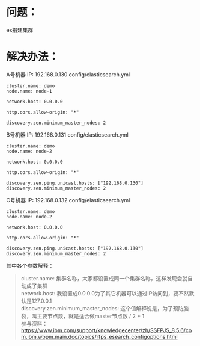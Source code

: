 # 问题：
es搭建集群

# 解决办法：

A号机器
IP: 192.168.0.130
config/elasticsearch.yml
```
cluster.name: demo
node.name: node-1

network.host: 0.0.0.0

http.cors.allow-origin: "*"

discovery.zen.minimum_master_nodes: 2
```
B号机器
IP: 192.168.0.131
config/elasticsearch.yml
```
cluster.name: demo
node.name: node-2

network.host: 0.0.0.0

http.cors.allow-origin: "*"

discovery.zen.ping.unicast.hosts: ["192.168.0.130"]
discovery.zen.minimum_master_nodes: 2

```
C号机器
IP: 192.168.0.132
config/elasticsearch.yml
```
cluster.name: demo
node.name: node-2

network.host: 0.0.0.0

http.cors.allow-origin: "*"

discovery.zen.ping.unicast.hosts: ["192.168.0.130"]
discovery.zen.minimum_master_nodes: 2
```
其中各个参数解释：

> cluster.name: 集群名称，大家都设置成同一个集群名称，这样发现会就自动成了集群  
> network.host: 我设置成0.0.0.0为了其它机器可以通过IP访问到，要不然默认是127.0.0.1  
> discovery.zen.minimum_master_nodes: 这个值解释说是，为了预防脑裂，叫主要节点数，就是适合做master节点数 / 2 + 1  
> 参与资料：https://www.ibm.com/support/knowledgecenter/zh/SSFPJS_8.5.6/com.ibm.wbpm.main.doc/topics/rfps_esearch_configoptions.html